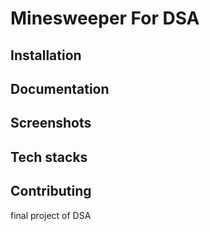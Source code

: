 # Minesweeper For DSA
## Installation
## Documentation
## Screenshots 
## Tech stacks
## Contributing
final project of DSA
